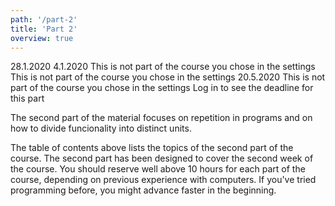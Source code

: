 ```yaml
---
path: '/part-2'
title: 'Part 2'
overview: true
---
```


<only-for-course-variant variant="dl">
  <deadline>28.1.2020</deadline>
</only-for-course-variant>

<only-for-course-variant variant="nodl">
  <deadline>4.1.2020</deadline>
</only-for-course-variant>

<only-for-course-variant variant="ohja-dl">
  <deadline>This is not part of the course you chose in the settings</deadline>
</only-for-course-variant>

<only-for-course-variant variant="ohja-nodl">
  <deadline>This is not part of the course you chose in the settings</deadline>
</only-for-course-variant>

<only-for-course-variant variant="kesa-dl">
  <deadline>20.5.2020</deadline>
</only-for-course-variant>

<only-for-course-variant variant="kesa-ohja-dl">
  <deadline>This is not part of the course you chose in the settings</deadline>
</only-for-course-variant>

<only-for-not-logged-in>
  <deadline>Log in to see the deadline for this part</deadline>
</only-for-not-logged-in>


<!-- Kurssimateriaalin toisen osan pääteemoina ovat ohjelman toistaminen sekä toiminnallisuuden pilkkominen erillisiksi kokonaisuuksiksi. -->

The second part of the material focuses on repetition in programs and on how to divide funcionality into distinct units.

<please-login></please-login>

<pages-in-this-section></pages-in-this-section>

<!-- Yllä oleva sisällysluettelo sisältää kurssin toisen osan aihealueet. Kukin kurssin osa on suunniteltu siten, että siinä on työtä yhden viikon ajaksi. Kuhunkin kurssin osaan on hyvä varata reilusti yli kymmenen tuntia aikaa, riippuen aiemmasta tietokoneen käyttökokemuksesta. Ohjelmointia aiemmin kokeilleet saattavat edetä materiaalissa aluksi nopeamminkin. -->

The table of contents above lists the topics of the second part of the course. The second part has been designed to cover the second week of the course. You should reserve well above 10 hours for each part of the course, depending on previous experience with computers. If you've tried programming before, you might advance faster in the beginning.


<exercises-in-this-section></exercises-in-this-section>
